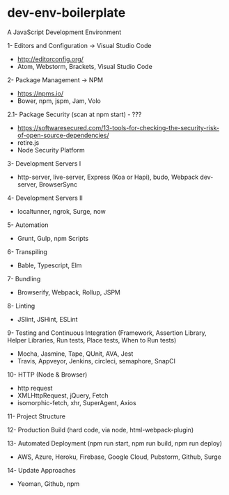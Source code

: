 # dev-env-boilerplate
A JavaScript Development Environment

1- Editors and Configuration -> Visual Studio Code 
  - http://editorconfig.org/
  - Atom, Webstorm, Brackets, Visual Studio Code
  
2- Package Management -> NPM
  - https://npms.io/
  - Bower, npm, jspm, Jam, Volo
  
  2.1- Package Security (scan at npm start) - ???
  - https://softwaresecured.com/13-tools-for-checking-the-security-risk-of-open-source-dependencies/ 
  - retire.js
  - Node Security Platform
  
3- Development Servers I
  - http-server, live-server, Express (Koa or Hapi), budo, Webpack dev-server, BrowserSync
  
4- Development Servers II
  - localtunner, ngrok, Surge, now
  
5- Automation
  - Grunt, Gulp, npm Scripts
  
6- Transpiling
  - Bable, Typescript, Elm
  
7- Bundling
  - Browserify, Webpack, Rollup, JSPM
  
8- Linting
  - JSlint, JSHint, ESLint
  
9- Testing and Continuous Integration (Framework, Assertion Library, Helper Libraries, Run tests, Place tests, When to Run tests)
  - Mocha, Jasmine, Tape, QUnit, AVA, Jest
  - Travis, Appveyor, Jenkins, circleci, semaphore, SnapCI
  
10- HTTP (Node & Browser) 
  - http request
  - XMLHttpRequest, jQuery, Fetch
  - isomorphic-fetch, xhr, SuperAgent, Axios
  
11- Project Structure

12- Production Build (hard code, via node, html-webpack-plugin)

13- Automated Deployment (npm run start, npm run build, npm run deploy)
  - AWS, Azure, Heroku, Firebase, Google Cloud, Pubstorm, Github, Surge
 
14- Update Approaches
  - Yeoman, Github, npm
